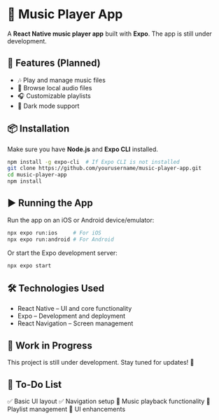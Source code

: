 # 🎵 Music Player App  

A **React Native music player app** built with **Expo**. The app is still under development.  

## 🚀 Features (Planned)  
- 🎶 Play and manage music files  
- 📂 Browse local audio files  
- 🎧 Customizable playlists  
- 🌙 Dark mode support  

## 📦 Installation  

Make sure you have **Node.js** and **Expo CLI** installed.  

```sh
npm install -g expo-cli  # If Expo CLI is not installed
git clone https://github.com/yourusername/music-player-app.git
cd music-player-app
npm install
```

## ▶️ Running the App

Run the app on an iOS or Android device/emulator:

```sh
npx expo run:ios     # For iOS
npx expo run:android # For Android
```
Or start the Expo development server:
```sh
npx expo start
```

## 🛠️ Technologies Used

- React Native – UI and core functionality
- Expo – Development and deployment
- React Navigation – Screen management

## 🚧 Work in Progress

This project is still under development. Stay tuned for updates! 🚀

## 📌 To-Do List

✅ Basic UI layout
✅ Navigation setup
🔲 Music playback functionality
🔲 Playlist management
🔲 UI enhancements





